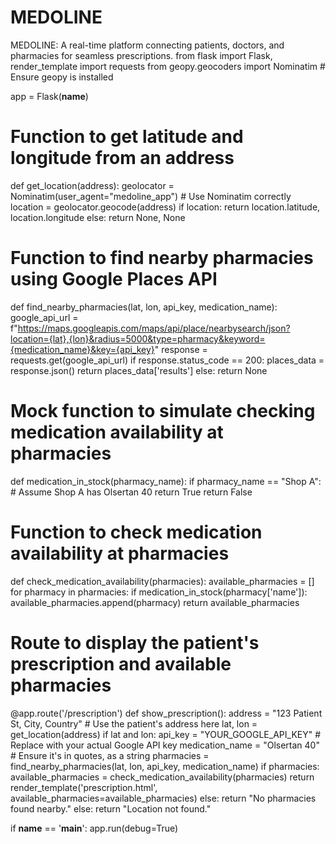 # MEDOLINE
MEDOLINE: A real-time platform connecting patients, doctors, and pharmacies for seamless prescriptions.
from flask import Flask, render_template
import requests
from geopy.geocoders import Nominatim  # Ensure geopy is installed

app = Flask(__name__)

# Function to get latitude and longitude from an address
def get_location(address):
    geolocator = Nominatim(user_agent="medoline_app")  # Use Nominatim correctly
    location = geolocator.geocode(address)
    if location:
        return location.latitude, location.longitude
    else:
        return None, None

# Function to find nearby pharmacies using Google Places API
def find_nearby_pharmacies(lat, lon, api_key, medication_name):
    google_api_url = f"https://maps.googleapis.com/maps/api/place/nearbysearch/json?location={lat},{lon}&radius=5000&type=pharmacy&keyword={medication_name}&key={api_key}"
    response = requests.get(google_api_url)
    if response.status_code == 200:
        places_data = response.json()
        return places_data['results']
    else:
        return None

# Mock function to simulate checking medication availability at pharmacies
def medication_in_stock(pharmacy_name):
    if pharmacy_name == "Shop A":  # Assume Shop A has Olsertan 40
        return True
    return False

# Function to check medication availability at pharmacies
def check_medication_availability(pharmacies):
    available_pharmacies = []
    for pharmacy in pharmacies:
        if medication_in_stock(pharmacy['name']):
            available_pharmacies.append(pharmacy)
    return available_pharmacies

# Route to display the patient's prescription and available pharmacies
@app.route('/prescription')
def show_prescription():
    address = "123 Patient St, City, Country"  # Use the patient's address here
    lat, lon = get_location(address)
    if lat and lon:
        api_key = "YOUR_GOOGLE_API_KEY"  # Replace with your actual Google API key
        medication_name = "Olsertan 40"  # Ensure it's in quotes, as a string
        pharmacies = find_nearby_pharmacies(lat, lon, api_key, medication_name)
        if pharmacies:
            available_pharmacies = check_medication_availability(pharmacies)
            return render_template('prescription.html', available_pharmacies=available_pharmacies)
        else:
            return "No pharmacies found nearby."
    else:
        return "Location not found."

if __name__ == '__main__':
    app.run(debug=True)

